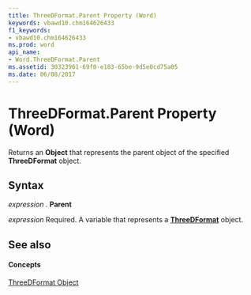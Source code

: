 ```yaml
---
title: ThreeDFormat.Parent Property (Word)
keywords: vbawd10.chm164626433
f1_keywords:
- vbawd10.chm164626433
ms.prod: word
api_name:
- Word.ThreeDFormat.Parent
ms.assetid: 30323961-69f0-e183-65be-9d5e0cd75a05
ms.date: 06/08/2017
---
```



# ThreeDFormat.Parent Property (Word)

Returns an **Object** that represents the parent object of the specified **ThreeDFormat** object.


## Syntax

 _expression_ . **Parent**

 _expression_ Required. A variable that represents a **[ThreeDFormat](threedformat-object-word.md)** object.


## See also


#### Concepts


[ThreeDFormat Object](threedformat-object-word.md)

